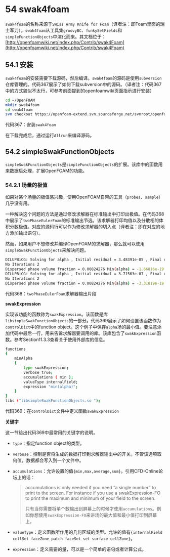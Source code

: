 # 54 swak4foam

`swak4foam`的名称来源于`SWiss Army Knife for Foam`（译者注：即Foam里面的瑞士军刀）。`swak4foam`从工具集`groovyBC`、`funkySetFields`和`simpleFunctionObjects`中演化而来。其文档位于：[http://openfoamwiki.net/index.php/Contrib/swak4Foam](http://openfoamwiki.net/index.php/Contrib/swak4Foam)

## 54.1 安装

`swak4foam`的安装需要下载源码，然后编译。`swak4foam`的源码是使用`subversion`仓库管理的。代码367展示了如何下载subversion中的源码。（译者注：代码367中的方式貌似不太行，可参考前面提到的openfoamwiki页面指示进行安装）

```sh
cd ~/OpenFOAM
mkdir swak4foam
cd swak4foam
svn checkout https://openfoam-extend.svn.sourceforge.net/svnroot/openfoam-extend/trunk/Breeder_2%20.0/libraries/swak4Foam/
```

代码367：安装`swak4foam`

在下载完成后，通过运行`Allrun`来编译源码。

## 54.2  simpleSwakFunctionObjects

`simpleSwakFunctionObjects`是`simpleFunctionObjects`的扩展。该库中的函数用来数据后处理，扩展OpenFOAM的功能。

### 54.2.1 场量的极值

如果对某个场量的极值感兴趣，使用OpenFOAM自带的工具（`probes`、`sample`）几乎没有用。

一种解决这个问题的方法是通过修改求解器在标准输出中打印出极值。在代码368中展示了`twoPhaseEulerFoam`的标准输出节选。该求解器打印均值以及分散相的体积分数极值。对应的源码行可以作为修改求解器的切入点（译者注：即在对应的地方添加输出语句）。

然而，如果用户不想修改并编译OpenFOAM的求解器，那么就可以使用`simpleSwakFunctionObjects`来解决问题。

```sh
DILUPBiCG: Solving for alpha , Initial residual = 3.48391e-05 , Final residual = 2.94111e-12 ,
No Iterations 2
Dispersed phase volume fraction = 0.00824276 Min(alpha) = -1.66816e-19 Max(alpha) = 0.6
DILUPBiCG: Solving for alpha , Initial residual = 3.71563e-07 , Final residual = 8.16115e-14 ,
No Iterations 2
Dispersed phase volume fraction = 0.00824276 Min(alpha) = -3.31819e-19 Max(alpha) = 0.6
```

代码368：`twoPhaseEulerFoam`求解器输出片段

**swakExpression**

实现该功能的函数称为`swakExpression`。该函数是库`libsimpleSwakFunctionObjects`的一部分。代码369展示了如何设置该函数作为`controlDict`中的function object。这个例子中保存`alpha`场的最小值。要注意添加代码中最后一行，用来告诉求解器要调用的库。该库包含了`swakExpression`函数。参考Section11.3.3查看关于使用外部库的信息。

```sh
functions
{
	minAlpha
    {
        type swakExpression;
        verbose true;
        accumulations ( min );
        valueType internalField;
        expression "min(alpha)";
    }
}
libs ("libsimpleSwakFunctionObjects.so ");
```

代码369：在`controlDict`文件中定义函数`swakExpression`

**关键字**

这一节给出代码369中最常用的关键字的说明。

- `type`：指定function object的类型。

- `verbose`：控制是否将生成的数据打印到求解器输出中的开关。不管该选项取何值，数据都会写入到一个文件中。

- `accumulations`：允许设置的值`{min,max,average,sum}`。引用CFD-Online论坛上的话：

  > accumulations is only needed if you need ”a single number” to print to the screen. For instance if you use a swakExpression-FO to print the maximum and minimum of your field to the screen.  
  >
  > 只有当你需要将单个数输出到屏幕上的时候才使用`accumulations`。例如你想使用`swakExpression-FO`来讲场的最大值和最小值打印到屏幕上。

- `valueType`：定义函数所作用的几何区域的类型。允许的值有`{internalField cellSet faceZone patch faceSet set surface cellZone}`。

- `expression`：定义需要的量，可以是一个简单的语句或者计算公式。